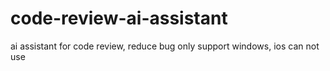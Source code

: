 # code-review-ai-assistant
ai assistant for code review, reduce bug
only support windows, ios can not use
